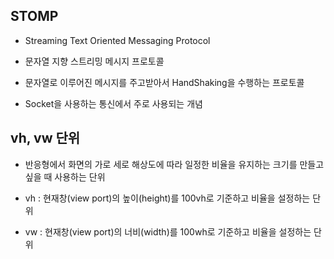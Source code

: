 ## STOMP
* Streaming Text Oriented Messaging Protocol
* 문자열 지향 스트리밍 메시지 프로토콜
* 문자열로 이루어진 메시지를 주고받아서 HandShaking을 수행하는 프로토콜

* Socket을 사용하는 통신에서 주로 사용되는 개념


## vh, vw 단위
* 반응형에서 화면의 가로 세로 해상도에 따라 일정한 비율을 유지하는 크기를 만들고 싶을 때 사용하는 단위

* vh : 현재창(view port)의 높이(height)를 100vh로 기준하고 비율을 설정하는 단위
* vw : 현재창(view port)의 너비(width)를 100wh로 기준하고 비율을 설정하는 단위 